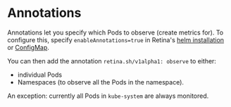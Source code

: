 # Annotations

Annotations let you specify which Pods to observe (create metrics for).
To configure this, specify `enableAnnotations=true` in Retina's [helm installation](../installation/setup.md) or [ConfigMap](../installation/config.md).

You can then add the annotation `retina.sh/v1alpha1: observe` to either:
- individual Pods
- Namespaces (to observe all the Pods in the namespace).

An exception: currently all Pods in `kube-system` are always monitored.
